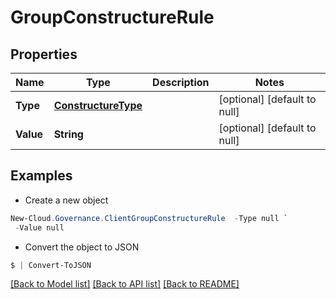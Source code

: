 # GroupConstructureRule
## Properties

Name | Type | Description | Notes
------------ | ------------- | ------------- | -------------
**Type** | [**ConstructureType**](ConstructureType.md) |  | [optional] [default to null]
**Value** | **String** |  | [optional] [default to null]

## Examples

- Create a new object
```powershell
New-Cloud.Governance.ClientGroupConstructureRule  -Type null `
 -Value null
```

- Convert the object to JSON
```powershell
$ | Convert-ToJSON
```


[[Back to Model list]](../README.md#documentation-for-models) [[Back to API list]](../README.md#documentation-for-api-endpoints) [[Back to README]](../README.md)

